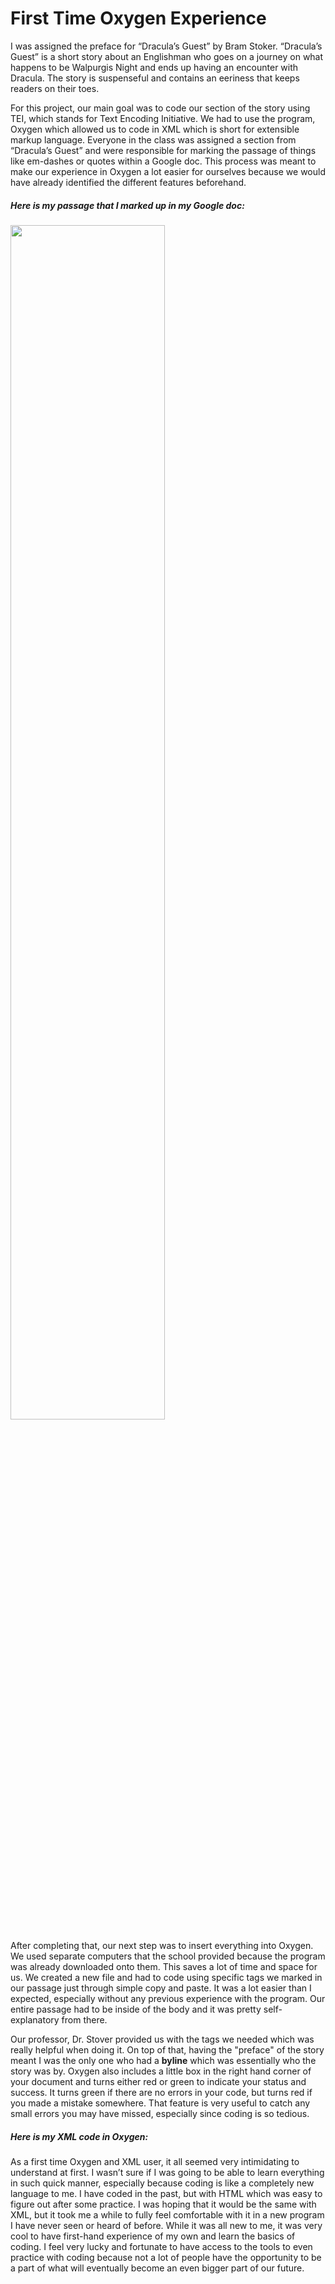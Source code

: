 # First Time Oxygen Experience 

I was assigned the preface for “Dracula’s Guest” by Bram Stoker. “Dracula’s Guest” is a short story about an Englishman who goes on a journey on what happens to be Walpurgis Night and ends up having an encounter with Dracula. The story is suspenseful and contains an eeriness that keeps readers on their toes.


For this project, our main goal was to code our section of the story using TEI, which stands for Text Encoding Initiative. We had to use the program, Oxygen which allowed us to code in XML which is short for extensible markup language. Everyone in the class was assigned a section from “Dracula’s Guest” and were responsible for marking the passage of things like em-dashes or quotes within a Google doc. This process was meant to make our experience in Oxygen a lot easier for ourselves because we would have already identified the different features beforehand. 

##### Here is my passage that I marked up in my Google doc:

<img src="https://tanneyc.github.io/tanneyCNU/images/googledoc.png" width="70%">

After completing that, our next step was to insert everything into Oxygen. We used separate computers that the school provided because the program was already downloaded onto them. This saves a lot of time and space for us. We created a new file and had to code using specific tags we marked in our passage just through simple copy and paste. It was a lot easier than I expected, especially without any previous experience with the program. Our entire passage had to be inside of the body and it was pretty self-explanatory from there. 

Our professor, Dr. Stover provided us with the tags we needed which was really helpful when doing it. On top of that, having the "preface" of the story meant I was the only one who had a **byline** which was essentially who the story was by. Oxygen also includes a little box in the right hand corner of your document and turns either red or green to indicate your status and success. It turns green if there are no errors in your code, but turns red if you made a mistake somewhere. That feature is very useful to catch any small errors you may have missed, especially since coding is so tedious. 

##### Here is my XML code in Oxygen: 

As a first time Oxygen and XML user, it all seemed very intimidating to understand at first. I wasn’t sure if I was going to be able to learn everything in such quick manner, especially because coding is like a completely new language to me. I have coded in the past, but with HTML which was easy to figure out after some practice. I was hoping that it would be the same with XML, but it took me a while to fully feel comfortable with it in a new program I have never seen or heard of before. While it was all new to me, it was very cool to have first-hand experience of my own and learn the basics of coding. I feel very lucky and fortunate to have access to the tools to even practice with coding because not a lot of people have the opportunity to be a part of what will eventually become an even bigger part of our future. 
